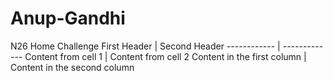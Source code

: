 # Anup-Gandhi
N26 Home Challenge
First Header | Second Header
------------ | -------------
Content from cell 1 | Content from cell 2
Content in the first column | Content in the second column
